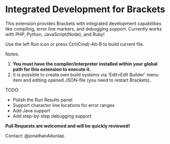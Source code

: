 Integrated Development for Brackets
================
This extension provides Brackets with integrated development capabilities like compiling, error line markers, and debugging support. Currently works with PHP, Python, JavaScript(Node), and Ruby!

Use the left Run icon or press Ctrl(Cmd)-Alt-B to build current file.

Notes:

1. **You must have the compiler/interpreter installed within your global path for this extension to execute it.**
2. It is possible to create own build systems via 'Edit>Edit Builder' menu item and editing opened JSON-file (you need to restart Brackets). 

TODO:

* Polish the Run Results panel
* Support charactor line locations for error ranges
* Add Java support
* Add step-by-step debugging support

**Pull Requests are welcomed and will be quickly reviewed!**

Contact: @jonathanAdunlap
